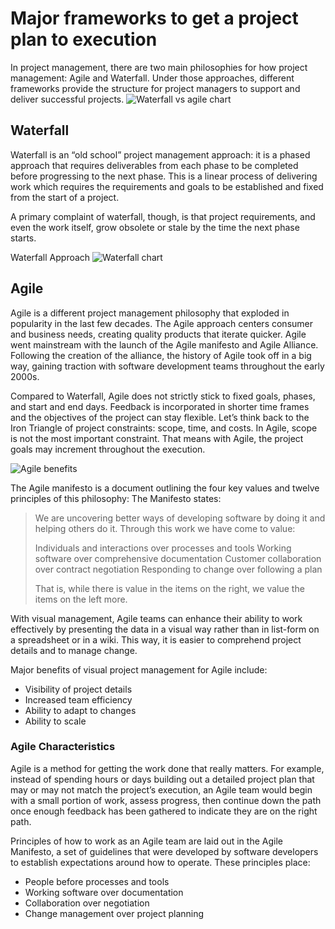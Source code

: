 # Major frameworks to get a project plan to execution

In project management, there are two main philosophies for how project management: Agile and Waterfall. Under those approaches, different frameworks provide the structure for project managers to support and deliver successful projects.
![Waterfall vs agile chart](https://planview-media.s3.us-west-2.amazonaws.com/wp-content/uploads/2018/08/history-of-agile-1.jpg "Waterfall vs Agile")

## Waterfall

Waterfall is an “old school” project management approach: it is a phased approach that requires deliverables from each phase to be completed before progressing to the next phase. This is a linear process of delivering work which requires the requirements and goals to be established and fixed from the start of a project.

A primary complaint of waterfall, though, is that project requirements, and even the work itself, grow obsolete or stale by the time the next phase starts.

Waterfall Approach
![Waterfall chart](https://static-assets.codecademy.com/Courses/intro-to-project-management/waterfall-model.svg "Waterfall Approach")

## Agile

Agile is a different project management philosophy that exploded in popularity in the last few decades. The Agile approach centers consumer and business needs, creating quality products that iterate quicker. Agile went mainstream with the launch of the Agile manifesto and Agile Alliance. Following the creation of the alliance, the history of Agile took off in a big way, gaining traction with software development teams throughout the early 2000s.

Compared to Waterfall, Agile does not strictly stick to fixed goals, phases, and start and end days. Feedback is incorporated in shorter time frames and the objectives of the project can stay flexible. Let’s think back to the Iron Triangle of project constraints: scope, time, and costs. In Agile, scope is not the most important constraint. That means with Agile, the project goals may increment throughout the execution.

![Agile benefits](https://planview-media.s3.us-west-2.amazonaws.com/wp-content/uploads/2018/09/benefits-of-agile1.jpg "The Benefits of Agile Development")

The Agile manifesto is a document outlining the four key values and twelve principles of this philosophy: The Manifesto states:

>   We are uncovering better ways of developing software by doing it and helping others do it. Through this work we have come to  value:
>
>
>    Individuals and interactions over processes and tools
>    Working software over comprehensive documentation
>    Customer collaboration over contract negotiation
>    Responding to change over following a plan
>
>    That is, while there is value in the items on the right, we value the items on the left more.

With visual management, Agile teams can enhance their ability to work effectively by presenting the data in a visual way rather than in list-form on a spreadsheet or in a wiki. This way, it is easier to comprehend project details and to manage change.

Major benefits of visual project management for Agile include:

  +  Visibility of project details
  +  Increased team efficiency
  +  Ability to adapt to changes
  +  Ability to scale

### Agile Characteristics

Agile is a method for getting the work done that really matters. For example, instead of spending hours or days building out a detailed project plan that may or may not match the project’s execution, an Agile team would begin with a small portion of work, assess progress, then continue down the path once enough feedback has been gathered to indicate they are on the right path.

Principles of how to work as an Agile team are laid out in the Agile Manifesto, a set of guidelines that were developed by software developers to establish expectations around how to operate. These principles place:

 +   People before processes and tools
 +   Working software over documentation
 +   Collaboration over negotiation
 +   Change management over project planning

